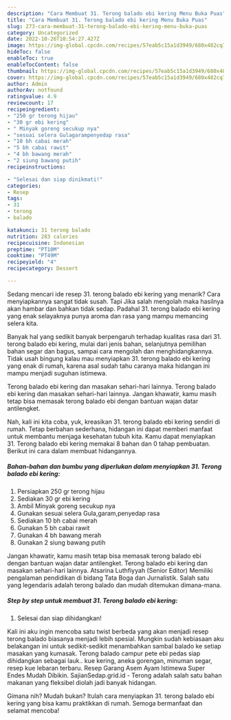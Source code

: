 ```yaml
---
description: "Cara Membuat 31. Terong balado ebi kering Menu Buka Puas"
title: "Cara Membuat 31. Terong balado ebi kering Menu Buka Puas"
slug: 273-cara-membuat-31-terong-balado-ebi-kering-menu-buka-puas
category: Uncategorized
date: 2022-10-26T10:54:27.427Z
image: https://img-global.cpcdn.com/recipes/57eab5c15a1d3949/680x482cq70/31-terong-balado-ebi-kering-foto-resep-utama.jpg
hideToc: false
enableToc: true
enableTocContent: false
thumbnail: https://img-global.cpcdn.com/recipes/57eab5c15a1d3949/680x482cq70/31-terong-balado-ebi-kering-foto-resep-utama.jpg
cover: https://img-global.cpcdn.com/recipes/57eab5c15a1d3949/680x482cq70/31-terong-balado-ebi-kering-foto-resep-utama.jpg
author: Admin
authorAv: notfound
ratingvalue: 4.9
reviewcount: 17
recipeingredient:
- "250 gr terong hijau"
- "30 gr ebi kering"
- " Minyak goreng secukup nya"
- "sesuai selera Gulagarampenyedap rasa"
- "10 bh cabai merah"
- "5 bh cabai rawit"
- "4 bh bawang merah"
- "2 siung bawang putih"
recipeinstructions:

- "Selesai dan siap dinikmati!"
categories:
- Resep
tags:
- 31
- terong
- balado

katakunci: 31 terong balado 
nutrition: 283 calories
recipecuisine: Indonesian
preptime: "PT10M"
cooktime: "PT49M"
recipeyield: "4"
recipecategory: Dessert

---
```



Sedang mencari ide resep 31. terong balado ebi kering yang menarik? Cara menyiapkannya sangat tidak susah. Tapi Jika salah mengolah maka hasilnya akan hambar dan bahkan tidak sedap. Padahal 31. terong balado ebi kering yang enak selayaknya punya aroma dan rasa yang mampu memancing selera kita.


Banyak hal yang sedikit banyak berpengaruh terhadap kualitas rasa dari 31. terong balado ebi kering, mulai dari jenis bahan, selanjutnya pemilihan bahan segar dan bagus, sampai cara mengolah dan menghidangkannya. Tidak usah bingung kalau mau menyiapkan 31. terong balado ebi kering yang enak di rumah, karena asal sudah tahu caranya maka hidangan ini mampu menjadi suguhan istimewa.

Terong balado ebi kering dan masakan sehari-hari lainnya. Terong balado ebi kering dan masakan sehari-hari lainnya. Jangan khawatir, kamu masih tetap bisa memasak terong balado ebi dengan bantuan wajan datar antilengket.


Nah, kali ini kita coba, yuk, kreasikan 31. terong balado ebi kering sendiri di rumah. Tetap berbahan sederhana, hidangan ini dapat memberi manfaat untuk membantu menjaga kesehatan tubuh kita. Kamu dapat menyiapkan 31. Terong balado ebi kering memakai 8 bahan dan 0 tahap pembuatan. Berikut ini cara dalam membuat hidangannya.

<!--inarticleads1-->

##### Bahan-bahan dan bumbu yang diperlukan dalam menyiapkan 31. Terong balado ebi kering:

1. Persiapkan 250 gr terong hijau
1. Sediakan 30 gr ebi kering
1. Ambil  Minyak goreng secukup nya
1. Gunakan sesuai selera Gula,garam,penyedap rasa
1. Sediakan 10 bh cabai merah
1. Gunakan 5 bh cabai rawit
1. Gunakan 4 bh bawang merah
1. Gunakan 2 siung bawang putih


Jangan khawatir, kamu masih tetap bisa memasak terong balado ebi dengan bantuan wajan datar antilengket. Terong balado ebi kering dan masakan sehari-hari lainnya. Atsarina Luthfiyyah (Senior Editor) Memiliki pengalaman pendidikan di bidang Tata Boga dan Jurnalistik. Salah satu yang legendaris adalah terong balado dan mudah ditemukan dimana-mana. 

<!--inarticleads2-->

##### Step by step untuk membuat 31. Terong balado ebi kering:


1. Selesai dan siap dihidangkan!

Kali ini aku ingin mencoba satu twist berbeda yang akan menjadi resep terong balado biasanya menjadi lebih spesial. Mungkin sudah kebiasaan aku belakangan ini untuk sedikit-sedikit menambahkan sambal balado ke setiap masakan yang kumasak. Terong balado campur pete ebi pedas siap dihidangkan sebagai lauk.. kue kering, aneka gorengan, minuman segar, resep kue lebaran terbaru. Resep Garang Asem Ayam Istimewa Super Endes Mudah Dibikin. SajianSedap.grid.id - Terong adalah salah satu bahan makanan yang fleksibel diolah jadi banyak hidangan. 

Gimana nih? Mudah bukan? Itulah cara menyiapkan 31. terong balado ebi kering yang bisa kamu praktikkan di rumah. Semoga bermanfaat dan selamat mencoba!
